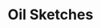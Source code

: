 ---
layout: objectpage
title: Oil Sketches
object_type: Oil Sketch
permalink: /object-types/oil-sketch
---